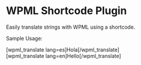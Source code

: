 WPML Shortcode Plugin
==============

Easily translate strings with WPML using a shortcode.

Sample Usage:

 [wpml_translate lang=es]Hola[/wpml_translate]
 <br />
 [wpml_translate lang=en]Hello[/wpml_translate]
